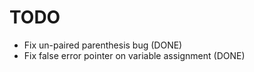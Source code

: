 # TODO
- Fix un-paired parenthesis bug (DONE)
- Fix false error pointer on variable assignment (DONE)
